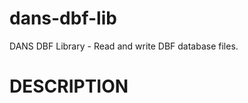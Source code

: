 dans-dbf-lib
============

DANS DBF Library - Read and write DBF database files.

DESCRIPTION
===========
